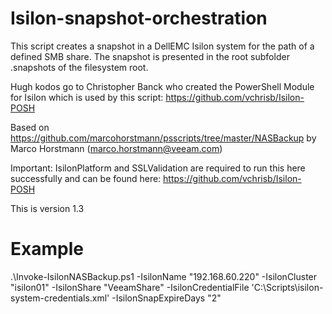 # Isilon-snapshot-orchestration
This script creates a snapshot in a DellEMC Isilon system for the path of a defined SMB share. The snapshot is presented in the root subfolder .snapshots of the filesystem root.

Hugh kodos go to Christopher Banck who created the PowerShell Module for Isilon which is used by this script: https://github.com/vchrisb/Isilon-POSH

Based on https://github.com/marcohorstmann/psscripts/tree/master/NASBackup by Marco Horstmann (marco.horstmann@veeam.com)

Important: IsilonPlatform and SSLValidation are required to run this here successfully and can be found here: https://github.com/vchrisb/Isilon-POSH

This is version 1.3

# Example
.\Invoke-IsilonNASBackup.ps1 -IsilonName "192.168.60.220" -IsilonCluster "isilon01" -IsilonShare "VeeamShare" -IsilonCredentialFile 'C:\Scripts\isilon-system-credentials.xml' -IsilonSnapExpireDays "2"
